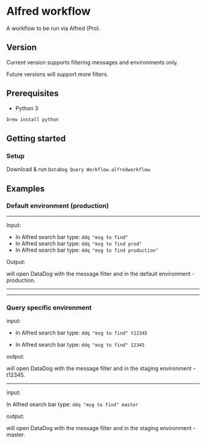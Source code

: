# Alfred workflow

A workflow to be run via Alfred (Pro).

## Version

Current version supports filtering messages and environments only.

Future versions will support more filters.

## Prerequisites

- Python 3

```sh
brew install python
```

## Getting started

### Setup

Download & run `DataDog Query Workflow.alfredworkflow`.

## Examples

### Default environment (production)

---

Input:

- In Alfred search bar type: `ddq "msg to find"`
- In Alfred search bar type: `ddq "msg to find prod"`
- In Alfred search bar type: `ddq "msg to find production"`

Output:

will open DataDog with the message filter and in the default environment - production.

---

---

### Query specific environment

input:

- In Alfred search bar type: `ddq "msg to find" t12345`

- In Alfred search bar type: `ddq "msg to find" 12345`

output:

will open DataDog with the message filter and in the staging environment - t12345.

---

input:

In Alfred search bar type: `ddq "msg to find" master`

output:

will open DataDog with the message filter and in the staging environment - master.

